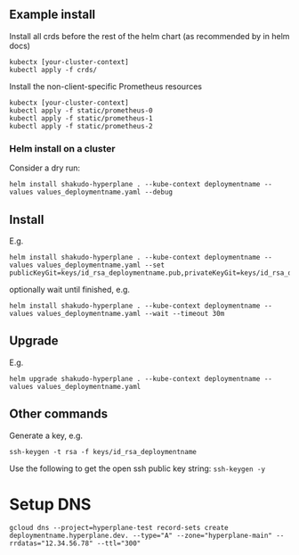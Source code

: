 ## Example install
Install all crds before the rest of the helm chart (as recommended by in helm docs)
```
kubectx [your-cluster-context]
kubectl apply -f crds/
```

Install the non-client-specific Prometheus resources
```
kubectx [your-cluster-context]
kubectl apply -f static/prometheus-0
kubectl apply -f static/prometheus-1
kubectl apply -f static/prometheus-2
```

### Helm install on a cluster

Consider a dry run:
```
helm install shakudo-hyperplane . --kube-context deploymentname --values values_deploymentname.yaml --debug
```

## Install
E.g.
```
helm install shakudo-hyperplane . --kube-context deploymentname --values values_deploymentname.yaml --set publicKeyGit=keys/id_rsa_deploymentname.pub,privateKeyGit=keys/id_rsa_deploymentname,ociServiceAccount.privateKey=keys/deploymentname_oci_sa.pem
```
optionally wait until finished, e.g.
```
helm install shakudo-hyperplane . --kube-context deploymentname --values values_deploymentname.yaml --wait --timeout 30m
```


## Upgrade

E.g.
```
helm upgrade shakudo-hyperplane . --kube-context deploymentname --values values_deploymentname.yaml
```

## Other commands

Generate a key, e.g.
```
ssh-keygen -t rsa -f keys/id_rsa_deploymentname
```

Use the following to get the open ssh public key string:
```ssh-keygen -y```

# Setup DNS
```
gcloud dns --project=hyperplane-test record-sets create deploymentname.hyperplane.dev. --type="A" --zone="hyperplane-main" --rrdatas="12.34.56.78" --ttl="300"
```